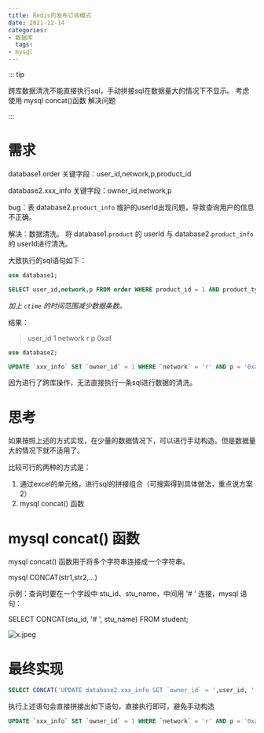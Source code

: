 ```yaml
---
title: Redis的发布订阅模式
date: 2021-12-14
categories:
- 数据库
  tags:
- mysql
---
```


::: tip

跨库数据清洗不能直接执行sql，手动拼接sql在数据量大的情况下不显示。
考虑使用 mysql concat()函数 解决问题

:::

<!-- more -->

# 需求

database1.order         关键字段：user_id,network,p,product_id

database2.xxx_info   关键字段：owner_id,network,p

bug：表 database2.`product_info` 维护的userId出现问题，导致查询用户的信息不正确。

解决：数据清洗。 将 database1.`product` 的 userId 与 database2.`product_info` 的 userId进行清洗。

大致执行的sql语句如下：

```sql
use database1;

SELECT user_id,network,p FROM order WHERE product_id = 1 AND product_type = 1 AND ctime > "2022-09-15 14:05:51";
```

*加上 `ctime` 的时间范围减少数据条数。*

结果：
> user_id 1
> network r
> p 0xaf

```sql
use database2;

UPDATE `xxx_info` SET `owner_id` = 1 WHERE `network` = 'r' AND p = '0xaf';
```

因为进行了跨库操作，无法直接执行一条sql进行数据的清洗。

# 思考

如果按照上述的方式实现，在少量的数据情况下，可以进行手动构造。但是数据量大的情况下就不适用了。

比较可行的两种的方式是：

1. 通过excel的单元格，进行sql的拼接组合（可搜索得到具体做法，重点说方案2）
2. mysql concat() 函数

# mysql concat() 函数

mysql concat() 函数用于将多个字符串连接成一个字符串。

mysql CONCAT(str1,str2,…)

示例：查询时要在一个字段中 stu_id、stu_name，中间用 '# ' 连接，mysql 语句：

SELECT CONCAT(stu_id, '# ', stu_name) FROM student;

![x.jpeg](https://cos.duktig.cn/typora/x.jpeg)

# 最终实现

```sql
SELECT CONCAT('UPDATE database2.xxx_info SET `owner_id` = ',user_id, ' WHERE `network` = \'' ,network ,'\' AND `p` =\'',p ,'\';') FROM database1.order WHERE  product_id = 1 ;
```

执行上述语句会直接拼接出如下语句，直接执行即可，避免手动构造

```sql
UPDATE `xxx_info` SET `owner_id` = 1 WHERE `network` = 'r' AND p = '0xaf';
```
